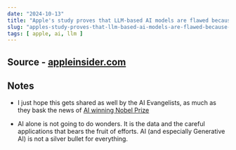 ```yaml
---
date: "2024-10-13"
title: "Apple's study proves that LLM-based AI models are flawed because they cannot reason"
slug: "apples-study-proves-that-llm-based-ai-models-are-flawed-because-they-cannot-reason"
tags: [ apple, ai, llm ]
---
```




## Source - [appleinsider.com][1]

## Notes
* I just hope this gets shared as well by the AI Evangelists, as much as they bask the news of [AI winning Nobel Prize][2]
* AI alone is not going to do wonders. It is the data and the careful applications that bears the fruit of efforts. AI (and especially Generative AI) is not a silver bullet for everything.



  [1]: https://appleinsider.com/articles/24/10/12/apples-study-proves-that-llm-based-ai-models-are-flawed-because-they-cannot-reason
  [2]: https://archive.ph/20241010150836/https://www.economist.com/science-and-technology/2024/10/10/ai-wins-big-at-the-nobels
